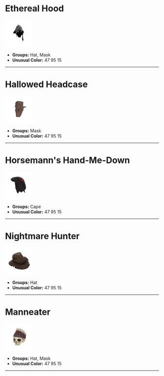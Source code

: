 # Ethereal Hood
![](../../images/cosmetics/ethereal-hood.png)
- **Groups:** Hat, Mask
- **Unusual Color:** 47 95 15

---

# Hallowed Headcase
![](../../images/cosmetics/hallowed-headcase.png)
- **Groups:** Mask
- **Unusual Color:** 47 95 15

---

# Horsemann's Hand-Me-Down
![](../../images/cosmetics/hhh-cape.png)
- **Groups:** Cape
- **Unusual Color:** 47 95 15

---

# Nightmare Hunter
![](../../images/cosmetics/nightmare-hunter.png)
- **Groups:** Hat
- **Unusual Color:** 47 95 15

---

# Manneater
![](../../images/cosmetics/manneater.png)
- **Groups:** Hat, Mask
- **Unusual Color:** 47 95 15

---